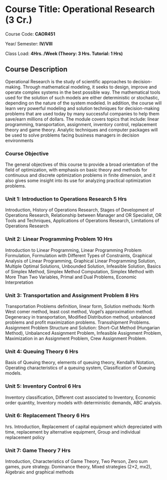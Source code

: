 # Course Title: Operational Research (3 Cr.)

Course Code: **CAOR451**

Year/ Semester: **IV/VIII**

Class Load: **4Hrs. /Week (Theory: 3 Hrs. Tutorial: 1 Hrs)**

## Course Description

Operational Research is the study of scientific approaches to decision-making. Through mathematical modeling, it seeks to design, improve and operate complex systems in the best possible way. The mathematical tools used for the solution of such models are either deterministic or stochastic, depending on the nature of the system modeled. In addition, the course will learn very powerful modeling and solution techniques for decision-making problems that are used today by many successful companies to help them save/earn millions of dollars. The module covers topics that include: linear programming, transportation, assignment, inventory control, replacement theory and game theory. Analytic techniques and computer packages will be used to solve problems facing business managers in decision environments

### Course Objective

The general objectives of this course to provide a broad orientation of the field of optimization, with emphasis on basic theory and methods for continuous and discrete optimization problems in finite dimension, and it also gives some insight into its use for analyzing practical optimization problems.

### Unit 1: Introduction to Operations Research 5 Hrs

Introduction, History of Operations Research, Stages of Development of Operations Research, Relationship between Manager and OR Specialist, OR Tools and Techniques, Applications of Operations Research, Limitations of Operations Research

### Unit 2: Linear Programming Problem 10 Hrs

Introduction to Linear Programming, Linear Programming Problem Formulation, Formulation with Different Types of Constraints, Graphical Analysis of Linear Programming, Graphical Linear Programming Solution, Multiple Optimal Solutions, Unbounded Solution, Infeasible Solution, Basics of Simplex Method, Simplex Method Computation, Simplex Method with More Than Two Variables, Primal and Dual Problems, Economic Interpretation

### Unit 3: Transportation and Assignment Problem 8 Hrs

Transportation Problems definition, linear form, Solution methods: North West comer method, least cost method, Vogel’s approximation method. Degeneracy in transportation, Modified Distribution method, unbalanced problems and profit maximization problems. Transshipment Problems. Assignment Problem Structure and Solution: Short-Cut Method (Hungarian Method), Unbalanced Assignment Problem, Infeasible Assignment Problem, Maximization in an Assignment Problem, Crew Assignment Problem.

### Unit 4: Queuing Theory 6 Hrs

Basis of Queuing theory, elements of queuing theory, Kendall’s Notation, Operating characteristics of a queuing system, Classification of Queuing models.

### Unit 5: Inventory Control 6 Hrs

Inventory classification, Different cost associated to Inventory, Economic order quantity, Inventory models with deterministic demands, ABC analysis.

### Unit 6: Replacement Theory 6 Hrs

hrs. Introduction, Replacement of capital equipment which depreciated with time, replacement by alternative equipment, Group and individual replacement policy

### Unit 7: Game Theory 7 Hrs

Introduction, Characteristics of Game Theory, Two Person, Zero sum games, pure strategy. Dominance theory, Mixed strategies (2×2, mx2), Algebraic and graphical methods